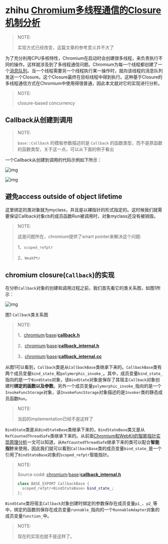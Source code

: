 # zhihu [Chromium多线程通信的Closure机制分析](https://zhuanlan.zhihu.com/p/23501067?from_voters_page=true)

> NOTE: 
>
> 实现方式已经改变，这篇文章的参考意义并不大了

为了充分利用CPU多核特性，Chromium在启动时会创建很多线程，来负责执行不同的操作。这样就涉及到了多线程通信问题。Chromium为每一个线程都创建了一个[消息队列](https://www.zhihu.com/search?q=消息队列&search_source=Entity&hybrid_search_source=Entity&hybrid_search_extra={"sourceType"%3A"article"%2C"sourceId"%3A23501067})。当一个线程需要另一个线程执行某一操作时，就向该线程的消息队列发送一个Closure。这个Closure最终在目标线程中得到执行。这种基于Closure的多线程通信方式在Chromium中使用得很普通，因此本文就对它的实现进行分析。

> NOTE: 
>
> closure-based concurrency

## Callback从创建到调用

> NOTE: 
>
> `base::Callback` 的模板参数描述的是 `Callback` 的函数类型，而不是原函数的函数类型，关于这一点，可以从下面的例子看出

一个Callback从创建到调用的代码示例如下所示：

![img](https://pic2.zhimg.com/80/v2-0e9bb96d3d50ca10b68e3889050e740d_720w.png)

![img](https://pic1.zhimg.com/80/v2-e011f122619a3a5abd0c7105aa305d34_720w.png)

## 避免access outside of object lifetime

这里绑定的类对象就为myclass，并且是以裸指针的形式指定的。这时候我们就需要保证Callback对象cb的成员函数Run被调用时，对象myclass还没有被销毁。

> NOTE: 
>
> 这是问题所在，chromium提供了smart pointer来解决这个问题:
>
> 1、`scoped_refptr`
>
> 2、`WeakPtr`



## chromium closure(`Callback`)的实现

在分析`Callback`对象的创建和调用过程之前，我们首先看它的类关系图，如图1所示：

![img](https://pic3.zhimg.com/80/v2-02ce225e353011c2ae23f36bc68e0746_720w.jpg)



图1 `Callback`类关系图

> NOTE: 
>
> 1、[chromium](https://github.com/chromium/chromium)/[base](https://github.com/chromium/chromium/tree/main/base)/**[callback.h](https://github.com/chromium/chromium/blob/main/base/callback.h)**
>
> 2、[chromium](https://github.com/chromium/chromium)/[base](https://github.com/chromium/chromium/tree/main/base)/**[callback_internal.h](https://github.com/chromium/chromium/blob/main/base/callback_internal.h)**
>
> 3、[chromium](https://github.com/chromium/chromium)/[base](https://github.com/chromium/chromium/tree/main/base)/**[callback_internal.cc](https://github.com/chromium/chromium/blob/main/base/callback_internal.cc)**
>
> 

从图1可以看到，`Callback`类是从`CallbackBase`类继承下来的。`CallbackBase`类有两个成员变量`bind_state_`和`polymorphic_invoke_`。其中，成员变量`bind_state_`指向的是一个`BindState`对象，该`BindState`对象是保存了其宿主`Callback`对象创建时**绑定的函数以及参数**。另外一个成员变量`polymorphic_invoke_`指向的是一个`InvokeFuncStorage`对象，该`InvokeFuncStorage`对象描述的是`Invoker`类的静态成员函数`Run`。

> NOTE: 
>
> 当前的implementation已经不是这样了

`BindState`类是从`BindStateBase`类继承下来的，`BindStateBase`类又是从`RefCountedThreadSafe`类继承下来的。从前面[Chromium和WebKit的智能指针实现原理分析](https://link.zhihu.com/?target=http%3A//blog.csdn.net/luoshengyang/article/details/46598223)一文可以知道，从`RefCountedThreadSafe`继承下来的类可以配合**智能指针**来使用，因此我们就可以看到`CallbackBase`类的成员变量`bind_state_`是一个引用了`BindStateBase`对象的`scoped_refptr`智能指针。

> NOTE: 
>
> Source codd: [chromium](https://github.com/chromium/chromium)/[base](https://github.com/chromium/chromium/tree/main/base)/**[callback_internal.h](https://github.com/chromium/chromium/blob/main/base/callback_internal.h)**
>
> ```C++
> class BASE_EXPORT CallbackBase {  
>   scoped_refptr<BindStateBase> bind_state_;
> };
> ```
>
> 



`BindState`类将宿主`Callback`对象创建时绑定的参数保存在成员变量`p1_`、`p2_`等中，绑定的函数则保存在成员变量`runnable_`指向的一个`RunnableAdapter`对象的成员变量`function_`中。

> NOTE:
>
> 现在的实现也就不是这样了。
>
> 